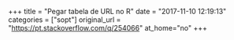 +++
title = "Pegar tabela de URL no R"
date = "2017-11-10 12:19:13"
categories = ["sopt"]
original_url = "https://pt.stackoverflow.com/q/254066"
at_home="no"
+++

